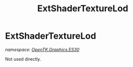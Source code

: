 ﻿---
title: ExtShaderTextureLod
---

# ExtShaderTextureLod
_namespace: [OpenTK.Graphics.ES30](N-OpenTK.Graphics.ES30.html)_

Not used directly.




